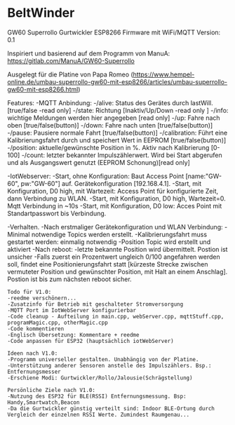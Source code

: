 # BeltWinder
GW60 Superrollo Gurtwickler ESP8266 Firmware mit WiFi/MQTT
Version: 0.1

Inspiriert und basierend auf dem Programm von ManuA:
https://gitlab.com/ManuA/GW60-Superrollo

Ausgelegt für die Platine von Papa Romeo (https://www.hempel-online.de/umbau-superrollo-gw60-mit-esp8266/articles/umbau-superrollo-gw60-mit-esp8266.html)


  Features:
  -MQTT Anbindung:
    -/alive: Status des Gerätes durch lastWill. [true/false -read only]
    -/state: Richtung [Inaktiv/Up/Down -read only ]
    -/info: wichtige Meldungen werden hier angegeben [read only]
    -/up: Fahre nach oben [true/false(button)]
    -/down: Fahre nach unten [true/false(button)]
    -/pause: Pausiere normale Fahrt [true/false(button)]
    -/calibration: Führt eine Kalibrierungsfahrt durch und speichert Wert in EEPROM [true/false(button)]
    -/position: aktuelle/gewünschte Position in %. Aktiv nach Kalibrierung [0-100]
    -/count: letzter bekannter Impulszählerwert. Wird bei Start abgerufen und als Ausgangswert genutzt (EEPROM Schonung)[read only]

  -IotWebserver:
    -Start, ohne Konfiguration: Baut Access Point [name:"GW-60", pw:"GW-60"] auf. Gerätekonfiguration [192.168.4.1].
    -Start, mit Konfiguration, D0 high, mit Wartezeit: Access Point für konfigurierte Zeit, dann Verbindung zu WLAN.
    -Start, mit Konfiguration, D0 high, Wartezeit=0. Mqtt Verbindung in ~10s
    -Start, mit Konfiguration, D0 low: Acces Point mit Standartpasswort bis Verbindung.


  -Verhalten.
    -Nach erstmaliger Gerätekonfiguration und WLAN Verbindung:
      -Minimal notwendige Topics werden erstellt.
      -Kalibrierungsfahrt muss gestartet werden: einmalig notwendig
      -Position Topic wird erstellt und aktiviert
    -Nach reboot:
      -letzte bekannte Position wird übermittelt. Postion ist unsicher
      -Falls zuerst ein Prozentwert ungleich 0/100 angefahren werden soll, findet eine Positionierungsfahrt statt [kürzeste Strecke zwischen vermuteter Position und gewünschter Position, mit Halt an einem Anschlag]. Postion ist bis zum nächsten reboot sicher.
    
    
    Todo für V1.0:
    -reedme verschönern...
    -Zusatzinfo für Betrieb mit geschalteter Stromversorgung
    -MQTT Port im IotWebServer konfigurierbar
    -Code cleanup - Aufteilung in main.cpp, webServer.cpp, mqttStuff.cpp, programMagic.cpp, otherMagic.cpp
    -Code kommentieren
    -Englisch Übersetzung: Kommentare + reedme
    -Code anpassen für ESP32 (hauptsächlich iotWebServer)
    
    Ideen nach V1.0:
    -Programm universeller gestalten. Unabhängig von der Platine.
    -Unterstützung anderer Sensoren anstelle des Impulszählers. Bsp.: Entfernungsmesser
    -Erschiene Modi: Gurtwickler/Rollo/Jalousie(Schrägstellung)
    
    Persönliche Ziele nach V1.0:
    -Nutzung des ESP32 für BLE(RSSI) Entfernungsmessung. Bsp: Handy,Smartwatch,Beacon
    -Da die Gurtwickler günstig verteilt sind: Indoor BLE-Ortung durch Vergleich der einzelnen RSSI Werte. Zumindest Raumgenau...

